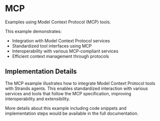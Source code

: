 # MCP

Examples using Model Context Protocol (MCP) tools.

This example demonstrates:
- Integration with Model Context Protocol services
- Standardized tool interfaces using MCP
- Interoperability with various MCP-compliant services
- Efficient context management through protocols

## Implementation Details

The MCP example illustrates how to integrate Model Context Protocol tools with Strands agents. This enables standardized interaction with various services and tools that follow the MCP specification, improving interoperability and extensibility.

More details about this example including code snippets and implementation steps would be available in the full documentation.